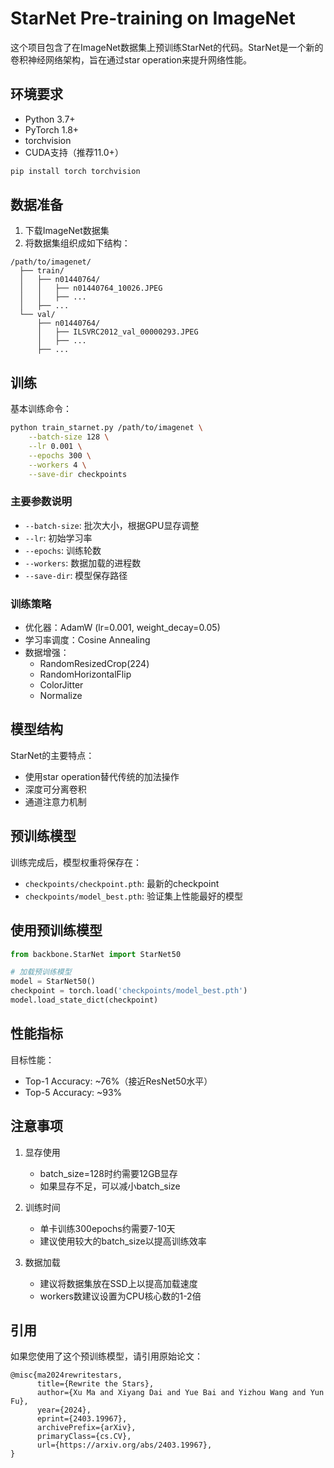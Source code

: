 # StarNet Pre-training on ImageNet

这个项目包含了在ImageNet数据集上预训练StarNet的代码。StarNet是一个新的卷积神经网络架构，旨在通过star operation来提升网络性能。

## 环境要求

- Python 3.7+
- PyTorch 1.8+
- torchvision
- CUDA支持（推荐11.0+）

```bash
pip install torch torchvision
```

## 数据准备

1. 下载ImageNet数据集
2. 将数据集组织成如下结构：
```
/path/to/imagenet/
  ├── train/
  │   ├── n01440764/
  │   │   ├── n01440764_10026.JPEG
  │   │   ├── ...
  │   ├── ...
  └── val/
      ├── n01440764/
      │   ├── ILSVRC2012_val_00000293.JPEG
      │   ├── ...
      ├── ...
```

## 训练

基本训练命令：
```bash
python train_starnet.py /path/to/imagenet \
    --batch-size 128 \
    --lr 0.001 \
    --epochs 300 \
    --workers 4 \
    --save-dir checkpoints
```

### 主要参数说明

- `--batch-size`: 批次大小，根据GPU显存调整
- `--lr`: 初始学习率
- `--epochs`: 训练轮数
- `--workers`: 数据加载的进程数
- `--save-dir`: 模型保存路径

### 训练策略

- 优化器：AdamW (lr=0.001, weight_decay=0.05)
- 学习率调度：Cosine Annealing
- 数据增强：
  - RandomResizedCrop(224)
  - RandomHorizontalFlip
  - ColorJitter
  - Normalize

## 模型结构

StarNet的主要特点：
- 使用star operation替代传统的加法操作
- 深度可分离卷积
- 通道注意力机制

## 预训练模型

训练完成后，模型权重将保存在：
- `checkpoints/checkpoint.pth`: 最新的checkpoint
- `checkpoints/model_best.pth`: 验证集上性能最好的模型

## 使用预训练模型

```python
from backbone.StarNet import StarNet50

# 加载预训练模型
model = StarNet50()
checkpoint = torch.load('checkpoints/model_best.pth')
model.load_state_dict(checkpoint)
```

## 性能指标

目标性能：
- Top-1 Accuracy: ~76%（接近ResNet50水平）
- Top-5 Accuracy: ~93%

## 注意事项

1. 显存使用
   - batch_size=128时约需要12GB显存
   - 如果显存不足，可以减小batch_size

2. 训练时间
   - 单卡训练300epochs约需要7-10天
   - 建议使用较大的batch_size以提高训练效率

3. 数据加载
   - 建议将数据集放在SSD上以提高加载速度
   - workers数建议设置为CPU核心数的1-2倍

## 引用

如果您使用了这个预训练模型，请引用原始论文：
```
@misc{ma2024rewritestars,
      title={Rewrite the Stars}, 
      author={Xu Ma and Xiyang Dai and Yue Bai and Yizhou Wang and Yun Fu},
      year={2024},
      eprint={2403.19967},
      archivePrefix={arXiv},
      primaryClass={cs.CV},
      url={https://arxiv.org/abs/2403.19967}, 
}
```
